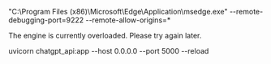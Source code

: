 "C:\Program Files (x86)\Microsoft\Edge\Application\msedge.exe" --remote-debugging-port=9222  --remote-allow-origins=*

The engine is currently overloaded. Please try again later.

uvicorn chatgpt_api:app --host 0.0.0.0 --port 5000 --reload

